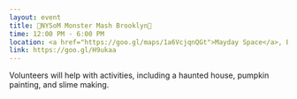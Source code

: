 ```yaml
---
layout: event
title: 🎃NYSoM Monster Mash Brooklyn🎃   
time: 12:00 PM - 6:00 PM
location: <a href="https://goo.gl/maps/1a6VcjqnQGt">Mayday Space</a>, Brooklyn
link: https://goo.gl/H9ukaa
---
```

Volunteers will help with activities, including a haunted house,
pumpkin painting, and slime making.



